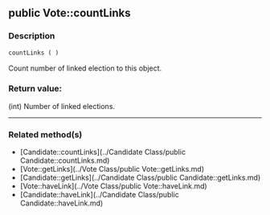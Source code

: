 ## public Vote::countLinks

### Description    

```php
countLinks ( )
```

Count number of linked election to this object.    


### Return value:   

(int) Number of linked elections.


---------------------------------------

### Related method(s)      

* [Candidate::countLinks](../Candidate Class/public Candidate::countLinks.md)    
* [Vote::getLinks](../Vote Class/public Vote::getLinks.md)    
* [Candidate::getLinks](../Candidate Class/public Candidate::getLinks.md)    
* [Vote::haveLink](../Vote Class/public Vote::haveLink.md)    
* [Candidate::haveLink](../Candidate Class/public Candidate::haveLink.md)    
